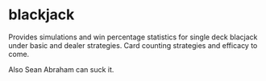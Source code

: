 # blackjack
Provides simulations and win percentage statistics for single deck blacjack under basic and dealer strategies.
Card counting strategies and efficacy to come.

Also Sean Abraham can suck it.
